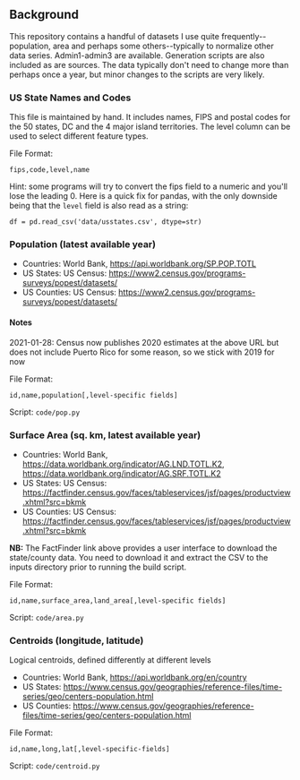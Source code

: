 
## Background ##

This repository contains a handful of datasets I use quite frequently--population,
area and perhaps some others--typically to normalize other data series. Admin1-admin3
are available. Generation scripts are also included as are sources. The data typically
don't need to change more than perhaps once a year, but minor changes to the scripts
are very likely.

### US State Names and Codes ###

This file is maintained by hand. It includes names, FIPS and postal codes
for the 50 states, DC and the 4 major island territories. The level column
can be used to select different feature types.

File Format:

```
fips,code,level,name
```

Hint: some programs will try to convert the fips field to a numeric and you'll lose
the leading 0. Here is a quick fix for pandas, with the only downside being that the 
`level` field is also read as a string:

```
df = pd.read_csv('data/usstates.csv', dtype=str)
```


### Population (latest available year) ###

* Countries: World Bank, https://api.worldbank.org/SP.POP.TOTL
* US States: US Census: https://www2.census.gov/programs-surveys/popest/datasets/
* US Counties: US Census: https://www2.census.gov/programs-surveys/popest/datasets/

#### Notes ####

2021-01-28: Census now publishes 2020 estimates at the above URL but does not include Puerto Rico for some reason,
            so we stick with 2019 for now

File Format:

```
id,name,population[,level-specific fields]
```

Script:  `code/pop.py`

### Surface Area (sq. km, latest available year) ###

* Countries: World Bank, https://data.worldbank.org/indicator/AG.LND.TOTL.K2, https://data.worldbank.org/indicator/AG.SRF.TOTL.K2
* US States: US Census: https://factfinder.census.gov/faces/tableservices/jsf/pages/productview.xhtml?src=bkmk
* US Counties: US Census: https://factfinder.census.gov/faces/tableservices/jsf/pages/productview.xhtml?src=bkmk

**NB:** The FactFinder link above provides a user interface to download the state/county data. You need to download it
and extract the CSV to the inputs directory prior to running the build script.

File Format:

```
id,name,surface_area,land_area[,level-specific fields]
```

Script:  `code/area.py`


### Centroids (longitude, latitude) ###

Logical centroids, defined differently at different levels

* Countries: World Bank, https://api.worldbank.org/en/country
* US States: https://www.census.gov/geographies/reference-files/time-series/geo/centers-population.html
* US Counties: https://www.census.gov/geographies/reference-files/time-series/geo/centers-population.html

File Format:

```
id,name,long,lat[,level-specific-fields]
```

Script: `code/centroid.py`
